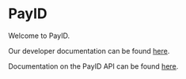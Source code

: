 # PayID

Welcome to PayID.

Our developer documentation can be found [here](https://docs.payid.org/docs/payid-overview).

Documentation on the PayID API can be found [here](https://api.payid.org/?version=latest).
